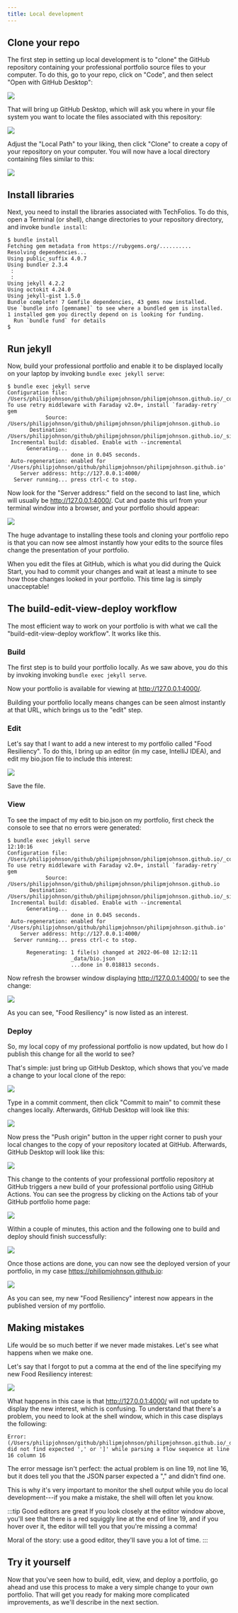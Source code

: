 ```yaml
---
title: Local development
---
```


## Clone your repo

The first step in setting up local development is to "clone" the GitHub repository containing your professional portfolio source files to your computer. To do this, go to your repo, click on "Code", and then select "Open with GitHub Desktop":

![](/img/user-guide/portfolio-download-desktop.png)


That will bring up GitHub Desktop, which will ask you where in your file system you want to locate the files associated with this repository:

![](/img/user-guide/desktop-clone-dialog.png)


Adjust the "Local Path" to your liking, then click "Clone" to create a copy of your repository on your computer. You will now have a local directory containing files similar to this:

![](/img/user-guide/local-repo-dir.png)

## Install libraries

Next, you need to install the libraries associated with TechFolios. To do this, open a Terminal (or shell), change directories to your repository directory, and invoke `bundle install`:

```shell
$ bundle install
Fetching gem metadata from https://rubygems.org/..........
Resolving dependencies...
Using public_suffix 4.0.7
Using bundler 2.3.4
 :
 :
Using jekyll 4.2.2
Using octokit 4.24.0
Using jekyll-gist 1.5.0
Bundle complete! 7 Gemfile dependencies, 43 gems now installed.
Use `bundle info [gemname]` to see where a bundled gem is installed.
1 installed gem you directly depend on is looking for funding.
  Run `bundle fund` for details
$
```

## Run jekyll

Now, build your professional portfolio and enable it to be displayed locally on your laptop by invoking `bundle exec jekyll serve`:

```shell
$ bundle exec jekyll serve
Configuration file: /Users/philipjohnson/github/philipmjohnson/philipmjohnson.github.io/_config.yml
To use retry middleware with Faraday v2.0+, install `faraday-retry` gem
            Source: /Users/philipjohnson/github/philipmjohnson/philipmjohnson.github.io
       Destination: /Users/philipjohnson/github/philipmjohnson/philipmjohnson.github.io/_site
 Incremental build: disabled. Enable with --incremental
      Generating... 
                    done in 0.045 seconds.
 Auto-regeneration: enabled for '/Users/philipjohnson/github/philipmjohnson/philipmjohnson.github.io'
    Server address: http://127.0.0.1:4000/
  Server running... press ctrl-c to stop.
 ```

Now look for the "Server address:" field on the second to last line, which will usually be http://127.0.0.1:4000/. Cut and paste this url from your terminal window into a browser, and your portfolio should appear:

![](/img/user-guide/local-portfolio.png)

The huge advantage to installing these tools and cloning your portfolio repo is that you can now see almost instantly how your edits to the source files change the presentation of your portfolio.  

When you edit the files at GitHub, which is what you did during the Quick Start, you had to commit your changes and wait at least a minute to see how those changes looked in your portfolio. This time lag is simply unacceptable!

## The build-edit-view-deploy workflow

The most efficient way to work on your portfolio is with what we call the "build-edit-view-deploy workflow".  It works like this.

### Build

The first step is to build your portfolio locally. As we saw above, you do this by invoking invoking `bundle exec jekyll serve`.

Now your portfolio is available for viewing at http://127.0.0.1:4000/. 

Building your portfolio locally means changes can be seen almost instantly at that URL, which brings us to the "edit" step.

### Edit

Let's say that I want to add a new interest to my portfolio called "Food Resiliency".  To do this, I bring up an editor (in my case, IntelliJ IDEA), and edit my bio.json file to include this interest:

![](/img/user-guide/intellij-bio-json.png)

Save the file.

### View

To see the impact of my edit to bio.json on my portfolio, first check the console to see that no errors were generated:

```shell
$ bundle exec jekyll serve                                         12:10:16
Configuration file: /Users/philipjohnson/github/philipmjohnson/philipmjohnson.github.io/_config.yml
To use retry middleware with Faraday v2.0+, install `faraday-retry` gem
            Source: /Users/philipjohnson/github/philipmjohnson/philipmjohnson.github.io
       Destination: /Users/philipjohnson/github/philipmjohnson/philipmjohnson.github.io/_site
 Incremental build: disabled. Enable with --incremental
      Generating... 
                    done in 0.045 seconds.
 Auto-regeneration: enabled for '/Users/philipjohnson/github/philipmjohnson/philipmjohnson.github.io'
    Server address: http://127.0.0.1:4000/
  Server running... press ctrl-c to stop.
                    
      Regenerating: 1 file(s) changed at 2022-06-08 12:12:11
                    _data/bio.json
                    ...done in 0.018813 seconds.
```

Now refresh the browser window displaying http://127.0.0.1:4000/ to see the change:

![](/img/user-guide/local-portfolio-2.png)

As you can see, "Food Resiliency" is now listed as an interest.

### Deploy

So, my local copy of my professional portfolio is now updated, but how do I publish this change for all the world to see? 

That's simple: just bring up GitHub Desktop, which shows that you've made a change to your local clone of the repo:

![](/img/user-guide/github-desktop-change.png)

Type in a commit comment, then click "Commit to main" to commit these changes locally. Afterwards, GitHub Desktop will look like this:

![](/img/user-guide/github-desktop-change-2.png)

Now press the "Push origin" button in the upper right corner to push your local changes to the copy of your repository located at GitHub.  Afterwards, GitHub Desktop will look like this:

![](/img/user-guide/github-desktop-change-3.png)

This change to the contents of your professional portfolio repository at GitHub triggers a new build of your professional portfolio using GitHub Actions. You can see the progress by clicking on the Actions tab of your GitHub portfolio home page:

![](/img/user-guide/food-resiliency-commit-action.png)

Within a couple of minutes, this action and the following one to build and deploy should finish successfully:

![](/img/user-guide/food-resiliency-action-complete.png)

Once those actions are done, you can now see the deployed version of your portfolio, in my case https://philipmjohnson.github.io:

![](/img/user-guide/food-resiliency-deployed.png)

As you can see, my new "Food Resiliency" interest now appears in the published version of my portfolio.

## Making mistakes

Life would be so much better if we never made mistakes.  Let's see what happens when we make one. 

Let's say that I forgot to put a comma at the end of the line specifying my new Food Resiliency interest:

![](/img/user-guide/bio-json-error.png)

What happens in this case is that http://127.0.0.1:4000/ will not update to display the new interest, which is confusing. To understand that there's a problem, you need to look at the shell window, which in this case displays the following:

```
Error: (/Users/philipjohnson/github/philipmjohnson/philipmjohnson.github.io/_data/bio.json): 
did not find expected ',' or ']' while parsing a flow sequence at line 16 column 16
```

The error message isn't perfect: the actual problem is on line 19, not line 16, but it does tell you that the JSON parser expected a "," and didn't find one. 

This is why it's very important to monitor the shell output while you do local development---if you make a mistake, the shell will often let you know.

:::tip Good editors are great
If you look closely at the editor window above, you'll see that there is a red squiggly line at the end of line 19, and if you hover over it, the editor will tell you that you're missing a comma! 

Moral of the story: use a good editor, they'll save you a lot of time.
:::

## Try it yourself

Now that you've seen how to build, edit, view, and deploy a portfolio, go ahead and use this process to make a very simple change to your own portfolio.  That will get you ready for making more complicated improvements, as we'll describe in the next section.
